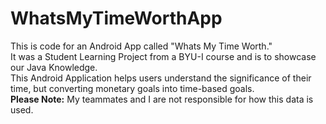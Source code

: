 # WhatsMyTimeWorthApp
This is code for an Android App called "Whats My Time Worth."<br>
It was a Student Learning Project from a BYU-I course and is to showcase our Java Knowledge.<br>
This Android Application helps users understand the significance of their time, but converting monetary goals into time-based goals.<br>
<b>Please Note:</b> My teammates and I are not responsible for how this data is used.<br>

